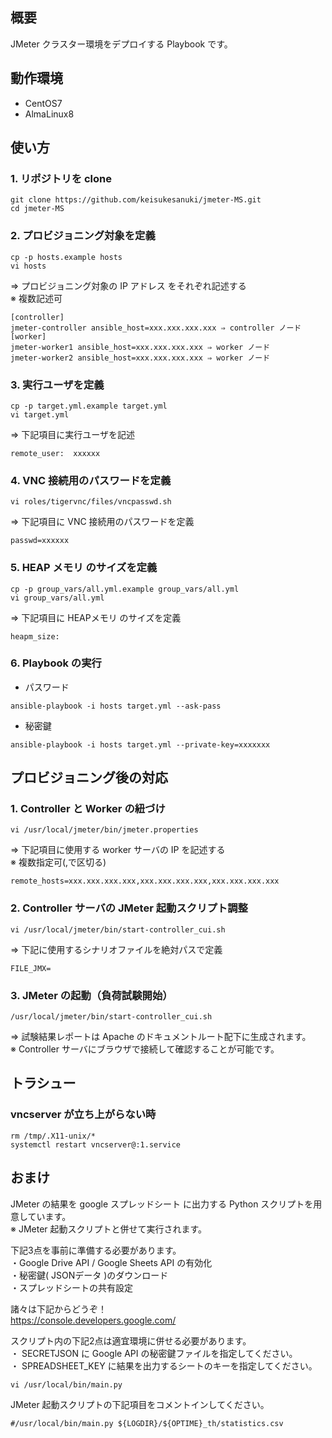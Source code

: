 ## 概要

JMeter クラスター環境をデプロイする Playbook です。

## 動作環境

- CentOS7
- AlmaLinux8

## 使い方
### 1. リポジトリを clone
```
git clone https://github.com/keisukesanuki/jmeter-MS.git
cd jmeter-MS
```

### 2. プロビジョニング対象を定義
```
cp -p hosts.example hosts
vi hosts
```
⇒ プロビジョニング対象の IP アドレス をそれぞれ記述する  
※ 複数記述可  

```
[controller] 
jmeter-controller ansible_host=xxx.xxx.xxx.xxx ⇒ controller ノード  
[worker]  
jmeter-worker1 ansible_host=xxx.xxx.xxx.xxx ⇒ worker ノード
jmeter-worker2 ansible_host=xxx.xxx.xxx.xxx ⇒ worker ノード
```

### 3. 実行ユーザを定義
```
cp -p target.yml.example target.yml
vi target.yml
```
⇒ 下記項目に実行ユーザを記述

```
remote_user:  xxxxxx
```
### 4. VNC 接続用のパスワードを定義

```
vi roles/tigervnc/files/vncpasswd.sh
```
⇒ 下記項目に VNC 接続用のパスワードを定義

```
passwd=xxxxxx
```

### 5. HEAP メモリ のサイズを定義

```
cp -p group_vars/all.yml.example group_vars/all.yml
vi group_vars/all.yml
```
⇒ 下記項目に HEAPメモリ のサイズを定義

```
heapm_size: 
```

### 6. Playbook の実行

* パスワード
```
ansible-playbook -i hosts target.yml --ask-pass
```

* 秘密鍵

```
ansible-playbook -i hosts target.yml --private-key=xxxxxxx
```

## プロビジョニング後の対応

### 1. Controller と Worker の紐づけ

```
vi /usr/local/jmeter/bin/jmeter.properties
```

⇒ 下記項目に使用する worker サーバの IP を記述する  
※ 複数指定可(,で区切る)

```
remote_hosts=xxx.xxx.xxx.xxx,xxx.xxx.xxx.xxx,xxx.xxx.xxx.xxx
```

### 2. Controller サーバの JMeter 起動スクリプト調整

```
vi /usr/local/jmeter/bin/start-controller_cui.sh
```
⇒ 下記に使用するシナリオファイルを絶対パスで定義

```
FILE_JMX=
```

### 3. JMeter の起動（負荷試験開始）

```
/usr/local/jmeter/bin/start-controller_cui.sh
```
⇒ 試験結果レポートは Apache のドキュメントルート配下に生成されます。  
※ Controller サーバにブラウザで接続して確認することが可能です。  

## トラシュー

### vncserver が立ち上がらない時

```
rm /tmp/.X11-unix/*
systemctl restart vncserver@:1.service
```

## おまけ

JMeter の結果を google スプレッドシート に出力する Python スクリプトを用意しています。  
※ JMeter 起動スクリプトと併せて実行されます。


下記3点を事前に準備する必要があります。  
・Google Drive API / Google Sheets API の有効化  
・秘密鍵( JSONデータ )のダウンロード  
・スプレッドシートの共有設定

諸々は下記からどうぞ！  
https://console.developers.google.com/


スクリプト内の下記2点は適宜環境に併せる必要があります。  
・ SECRETJSON に Google API の秘密鍵ファイルを指定してください。  
・ SPREADSHEET_KEY に結果を出力するシートのキーを指定してください。  

```
vi /usr/local/bin/main.py
```

JMeter 起動スクリプトの下記項目をコメントインしてください。

```
#/usr/local/bin/main.py ${LOGDIR}/${OPTIME}_th/statistics.csv
```